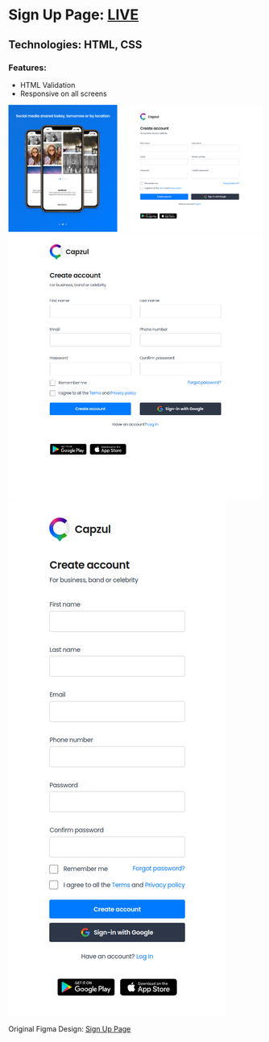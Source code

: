 # Sign Up Page: **[LIVE](https://ahmediramadan01.github.io/sign-up-page-html-css/ "Sign Up Page's Live Preview")**

## Technologies: HTML, CSS

### Features:

-   HTML Validation
-   Responsive on all screens

![Sign Up Page's Desktop Screenshot](./images/sign-up-page-desktop.png?raw=true "Sign Up Page (Desktop)")
![Sign Up Page's Desktop Screenshot](./images/sign-up-page-tablet.png?raw=true "Sign Up Page (Tablet)")
![Sign Up Page's Desktop Screenshot](./images/sign-up-page-phone.png?raw=true "Sign Up Page (Phone)")

Original Figma Design: [Sign Up Page](https://www.figma.com/community/file/1087707517125774713 "Sign Up Page's Figma Design")
